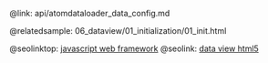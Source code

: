 @link: api/atomdataloader_data_config.md

@relatedsample:
	06_dataview/01_initialization/01_init.html

@seolinktop: [javascript web framework](https://webix.com)
@seolink: [data view html5](https://webix.com/widget/dataview/)